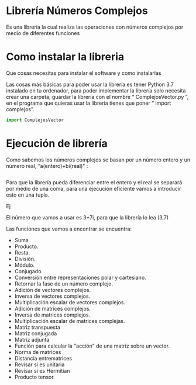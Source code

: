 # Librería Números Complejos 

Es una librería la cual realiza las operaciones con números complejos por medio de diferentes funciones

# Como instalar la libreria  

Que cosas necesitas para instalar el software y como instalarlas 

Las cosas más básicas para poder usar la librería es tener Python 3.7 instalado en tu ordenador, para poder implementar la librería solo necesita crear una carpeta, guardar la librería con el nombre “ ComplejosVector.py ”, en el programa que quieras usar la librería tienes que poner “ import complejos”. 
 ```python
 import ComplejosVector
 ```

# Ejecución de librería 

Como sabemos los números complejos se basan por un número entero y un número real, “a(entero)+bi(real)" :
 ```python
 ```
Para que la librería pueda diferenciar entre el entero y el real se separará por medio de una coma, para una ejecución eficiente vamos a introducir esto en una tupla. 

Ej 

El número que vamos a usar es 3+7i, para que la librería lo lea (3,7) 

Las funciones que vamos a encontrar se encuentra: 

- Suma
- Producto.
- Resta.
- División.
- Módulo.
- Conjugado.
- Conversión entre representaciones polar y cartesiano.
- Retornar la fase de un número complejo. 
- Adición de vectores complejos.
- Inversa de vectores complejos.
- Multiplicación escalar de vectores complejos.
- Adición de matrices complejos.
- Inversa de matrices complejos.
- Multiplicación escalar de matrices complejas.
- Matriz transpuesta
- Matriz conjugada
- Matriz adjunta
- Función para calcular la "acción" de una matriz sobre un vector.
- Norma de matrices
- Distancia entrematrices
- Revisar si es unitaria
- Revisar si es Hermitian
- Producto tensor.


